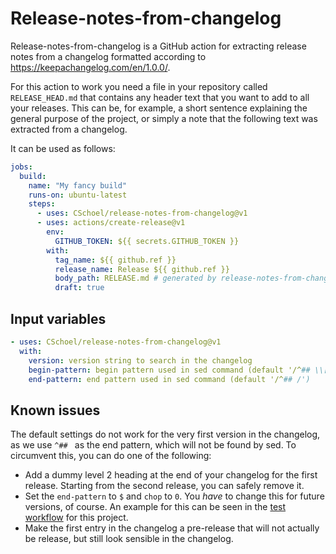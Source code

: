 # Release-notes-from-changelog

Release-notes-from-changelog is a GitHub action for extracting release notes from a changelog formatted according to https://keepachangelog.com/en/1.0.0/.

For this action to work you need a file in your repository called `RELEASE_HEAD.md` that contains any header text that you want to add to all your releases.
This can be, for example, a short sentence explaining the general purpose of the project, or simply a note that the following text was extracted from a changelog.

It can be used as follows:

```yaml
jobs:
  build:
    name: "My fancy build"
    runs-on: ubuntu-latest
    steps:
      - uses: CSchoel/release-notes-from-changelog@v1
      - uses: actions/create-release@v1
        env:
          GITHUB_TOKEN: ${{ secrets.GITHUB_TOKEN }}
        with:
          tag_name: ${{ github.ref }}
          release_name: Release ${{ github.ref }}
          body_path: RELEASE.md # generated by release-notes-from-changelog
          draft: true
```

## Input variables

```yaml
- uses: CSchoel/release-notes-from-changelog@v1
  with:
    version: version string to search in the changelog
    begin-pattern: begin pattern used in sed command (default '/^## \\[${RELEASE_VERSION}\\]/')
    end-pattern: end pattern used in sed command (default '/^## /')
```

## Known issues

The default settings do not work for the very first version in the changelog, as we use `^## ` as the end pattern, which will not be found by sed.
To circumvent this, you can do one of the following:

* Add a dummy level 2 heading at the end of your changelog for the first release. Starting from the second release, you can safely remove it.
* Set the `end-pattern` to `$` and `chop` to `0`. You *have* to change this for future versions, of course. An example for this can be seen in the [test workflow](.github/workflows/test.yml) for this project.
* Make the first entry in the changelog a pre-release that will not actually be release, but still look sensible in the changelog.